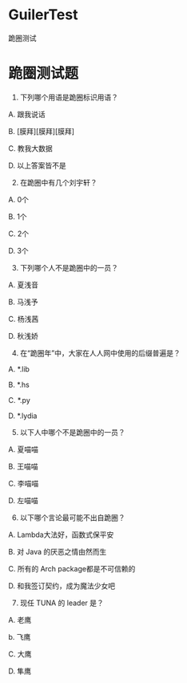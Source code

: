# GuilerTest
跪圈测试

# 跪圈测试题

1. 下列哪个用语是跪圈标识用语？

A. 跟我说话

B. [膜拜][膜拜][膜拜]

C. 教我大数据

D. 以上答案皆不是

2. 在跪圈中有几个刘宇轩？

A. 0个

B. 1个

C. 2个

D. 3个

3. 下列哪个人不是跪圈中的一员？

A. 夏浅音

B. 马浅予

C. 杨浅茜

D. 秋浅娇

4. 在“跪圈年”中，大家在人人网中使用的后缀普遍是？

A. *.lib

B. *.hs

C. *.py

D. *.lydia

5. 以下人中哪个不是跪圈中的一员？

A. 夏喵喵

B. 王喵喵

C. 李喵喵

D. 左喵喵

6. 以下哪个言论最可能不出自跪圈？

A. Lambda大法好，函数式保平安

B. 对 Java 的厌恶之情由然而生

C. 所有的 Arch package都是不可信赖的

D. 和我签订契约，成为魔法少女吧

7. 现任 TUNA 的 leader 是？

A. 老鹰

b. 飞鹰

C. 大鹰

D. 隼鹰
